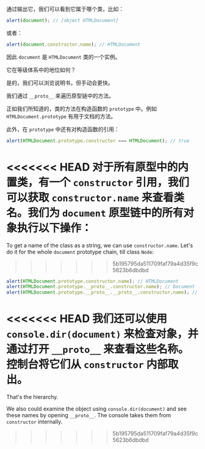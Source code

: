 
通过输出它，我们可以看到它属于哪个类，比如：

```js run
alert(document); // [object HTMLDocument]
```

或者：

```js run
alert(document.constructor.name); // HTMLDocument
```

因此 `document` 是 `HTMLDocument` 类的一个实例。

它在等级体系中的地位如何？ 

是的，我们可以浏览说明书，但手动会更快。

我们通过 `__proto__` 来遍历原型链中的方法。

正如我们所知道的，类的方法在构造函数的 `prototype` 中。例如 `HTMLDocument.prototype` 有用于文档的方法。

此外，在 `prototype` 中还有对构造函数的引用：

```js run
alert(HTMLDocument.prototype.constructor === HTMLDocument); // true
```

<<<<<<< HEAD
对于所有原型中的内置类，有一个 `constructor` 引用，我们可以获取 `constructor.name` 来查看类名。我们为 `document` 原型链中的所有对象执行以下操作：
=======
To get a name of the class as a string, we can use `constructor.name`. Let's do it for the whole `document` prototype chain, till class `Node`:
>>>>>>> 5b195795da511709faf79a4d35f9c5623b6dbdbd

```js run
alert(HTMLDocument.prototype.constructor.name); // HTMLDocument
alert(HTMLDocument.prototype.__proto__.constructor.name); // Document
alert(HTMLDocument.prototype.__proto__.__proto__.constructor.name); // Node
```

<<<<<<< HEAD
我们还可以使用 `console.dir(document)` 来检查对象，并通过打开 `__proto__` 来查看这些名称。控制台将它们从 `constructor` 内部取出。
=======
That's the hierarchy.

We also could examine the object using `console.dir(document)` and see these names by opening `__proto__`. The console takes them from `constructor` internally.
>>>>>>> 5b195795da511709faf79a4d35f9c5623b6dbdbd
